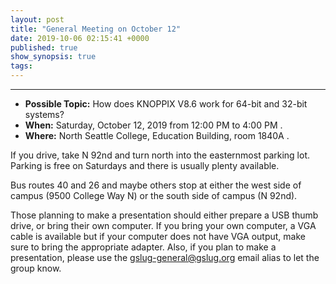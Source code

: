 ```yaml
---
layout: post
title: "General Meeting on October 12"
date: 2019-10-06 02:15:41 +0000
published: true
show_synopsis: true
tags:
---
```


---
* **Possible Topic:** How does KNOPPIX V8.6 work for 64-bit and 32-bit systems?
* **When:** Saturday, October 12, 2019 from 12:00 PM to 4:00 PM .
* **Where:** North Seattle College, Education Building, room 1840A .

If you drive, take N 92nd and turn north into the easternmost parking lot.  Parking is free on Saturdays and there is usually plenty available.

Bus routes 40 and 26 and maybe others stop at either the west side of campus (9500 College Way N) or the south side of campus (N 92nd).

Those planning to make a presentation should either prepare a USB thumb drive, or bring their own computer.  If you bring your own computer, a VGA cable is available but if your computer does not have VGA output, make sure to bring the appropriate adapter.  Also, if you plan to make a presentation, please use the gslug-general@gslug.org email alias to let the group know.

